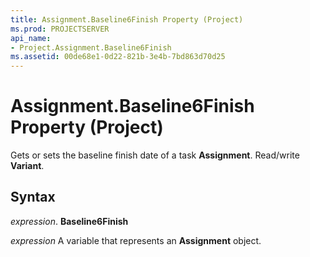 ```yaml
---
title: Assignment.Baseline6Finish Property (Project)
ms.prod: PROJECTSERVER
api_name:
- Project.Assignment.Baseline6Finish
ms.assetid: 00de68e1-0d22-821b-3e4b-7bd863d70d25
---
```



# Assignment.Baseline6Finish Property (Project)

Gets or sets the baseline finish date of a task  **Assignment**. Read/write **Variant**.


## Syntax

 _expression_. **Baseline6Finish**

 _expression_ A variable that represents an **Assignment** object.


